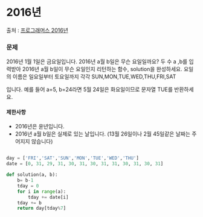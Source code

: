 # 2016년
출처 : [프로그래머스 2016년](https://programmers.co.kr/learn/courses/30/lessons/12901)

### 문제 
2016년 1월 1일은 금요일입니다. 2016년 a월 b일은 무슨 요일일까요? 두 수 a ,b를 입력받아 2016년 a월 b일이 무슨 요일인지 리턴하는 함수, solution을 완성하세요. 요일의 이름은 일요일부터 토요일까지 각각 SUN,MON,TUE,WED,THU,FRI,SAT

입니다. 예를 들어 a=5, b=24라면 5월 24일은 화요일이므로 문자열 TUE를 반환하세요.

#### 제한사항
- 2016년은 윤년입니다.
- 2016년 a월 b일은 실제로 있는 날입니다. (13월 26일이나 2월 45일같은 날짜는 주어지지 않습니다)

```python

day = ['FRI','SAT','SUN','MON','TUE','WED','THU']
date = [0, 31, 29, 31, 30, 31, 30, 31, 31, 30, 31, 30, 31]

def solution(a, b):
    b= b-1
    tday = 0
    for i in range(a):
        tday += date[i]
    tday += b
    return day[tday%7]

```